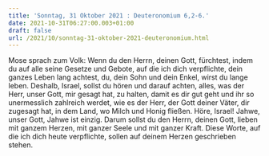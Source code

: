 ```yaml
---
title: 'Sonntag, 31 Oktober 2021 : Deuteronomium 6,2-6.'
date: 2021-10-31T06:27:00.003+01:00
draft: false
url: /2021/10/sonntag-31-oktober-2021-deuteronomium.html
---
```


Mose sprach zum Volk: Wenn du den Herrn, deinen Gott, fürchtest, indem du auf alle seine Gesetze und Gebote, auf die ich dich verpflichte, dein ganzes Leben lang achtest, du, dein Sohn und dein Enkel, wirst du lange leben. Deshalb, Israel, sollst du hören und darauf achten, alles, was der Herr, unser Gott, mir gesagt hat, zu halten, damit es dir gut geht und ihr so unermesslich zahlreich werdet, wie es der Herr, der Gott deiner Väter, dir zugesagt hat, in dem Land, wo Milch und Honig fließen. Höre, Israel! Jahwe, unser Gott, Jahwe ist einzig. Darum sollst du den Herrn, deinen Gott, lieben mit ganzem Herzen, mit ganzer Seele und mit ganzer Kraft. Diese Worte, auf die ich dich heute verpflichte, sollen auf deinem Herzen geschrieben stehen.